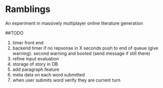 # Ramblings
An experiment in massively multiplayer online literature generation

##TODO
1. timer front end
2. backend timer if no repsonse in X seconds push to end of queue (give warning). second warning and booted (send message if still there)
3. refine input evaluation
4. storage of story in DB
5. add paragraph feature
6. meta data on each word submitted
7. when user submits word verify they are current turn